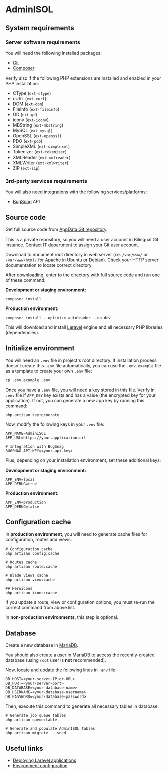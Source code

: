 # AdminISOL

## System requirements

### Server software requirements

You will need the following installed packages:

* [Git](https://git-scm.com/)
* [Composer](https://getcomposer.org/)

Verify also if the following PHP extensions are installed and enabled in your PHP installation:

* CType (`ext-ctype`)
* cURL (`ext-curl`)
* DOM (`ext-dom`)
* FileInfo (`ext-fileinfo`)
* GD (`ext-gd`)
* iconv  (`ext-iconv`)
* MBString (`ext-mbstring`)
* MySQL (`ext-mysql`)
* OpenSSL (`ext-openssl`)
* PDO (`ext-pdo`)
* SimpleXML (`ext-simplexml`)
* Tokenizer (`ext-tokenizer`)
* XMLReader (`ext-xmlreader`)
* XMLWriter (`ext-xmlwriter`)
* ZIP (`ext-zip`)

### 3rd-party services requirements

You will also need integrations with the following services/platforms:

* [BugSnag](https://www.bugsnag.com) API

## Source code

Get full source code from
[AppData Git repository](https://development.bls01-development.net/daniloquispe/appdata).

This is a private repository, so you will need a user account in Bilingual Git instance. Contact IT department to assign
your Git user account.

Download to document root directory in web server (i.e. `/var/www/` or `/var/www/html/` for Apache in Ubuntu or Debian).
Check your HTTP server documentation to locate correct directory.

After downloading, enter to the directory with full source code and run one of these command:

**Development or staging environment:**

```shell
composer install
```

**Production environment:**

```shell
composer install --optimize-autoloader --no-dev
``` 

This will download and install [Laravel](https://laravel.com) engine and all necessary PHP libraries (dependencies).

## Initialize environment

You will need an `.env` file in project's root directory. If installation process doesn't create this `.env` file
automatically, you can use the `.env.example` file as a template to create your own `.env` file:

```shell
cp .env.example .env
```

Once you have a `.env` file, you will need a key stored in this file. Verify in `.env` file if `APP_KEY` key exists and
has a value (the encrypted key for your application). If not, you can generate a new app key by running this command:

```shell
php artisan key:generate
```

Now, modify the following keys in your `.env` file:

```dotenv
APP_NAME=AdminISOL
APP_URL=https://your.application.url

# Integration with BugSnag
BUGSNAG_API_KEY=<your-api-key>
```

Plus, depending on your installation environment, set these additional keys:

**Development or staging environment:**

```dotenv
APP_ENV=local
APP_DEBUG=true
```

**Production environment:**

```dotenv
APP_ENV=production
APP_DEBUG=false
```

## Configuration cache

In **production environment**, you will need to generate cache files for configuration, routes and views:

```shell
# Configuration cache
php artisan config:cache

# Routes cache
php artisan route:cache

# Blade views cache
php artisan view:cache

## Heroicons
php artisan icons:cache
```

If you update a route, view or configuration options, you must re-run the correct command from above list.

In **non-production environments**, this step is optional.

## Database

Create a new database in [MariaDB](https://mariadb.com/).

You should also create a user in MariaDB to access the recently-created database (using `root` user is **not**
recommended).

Now, locate and update the following lines in `.env` file:

```dotenv
DB_HOST=<your-server-IP-or-URL>
DB_PORT=<your-server-port>
DB_DATABASE=<your-database-name>
DB_USERNAME=<your-database-username>
DB_PASSWORD=<your-database-password>
```

Then, execute this command to generate all necessary tables in database:

```shell
# Generate job queue tables
php artisan queue:table

# Generate and populate AdminISOL tables
php artisan migrate  --seed
```

## Useful links

* [Deploying Laravel applications](https://laravel.com/docs/10.x/deployment)
* [Environment configuration](https://laravel.com/docs/10.x/configuration)
